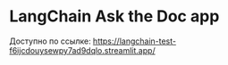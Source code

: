 # LangChain Ask the Doc app
Доступно по ссылке: https://langchain-test-f6ijcdouysewpy7ad9dqlo.streamlit.app/